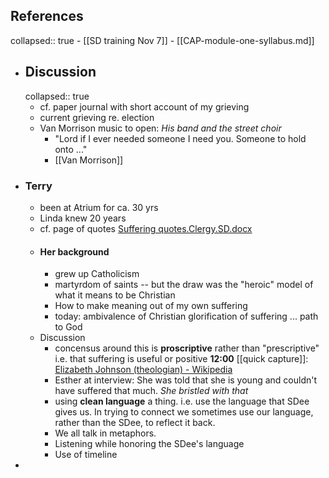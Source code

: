 ## References
collapsed:: true
	- [[SD training Nov 7]]
	- [[CAP-module-one-syllabus.md]]
- ## Discussion
  collapsed:: true
	- cf. paper journal with short account of my grieving
	- current grieving re. election
	- Van Morrison music to open: *His band and the street choir*
		- "Lord if I ever needed someone I need you. Someone to hold onto ..."
		- [[Van Morrison]]
- ### Terry
	- been at Atrium for ca. 30 yrs
	- Linda knew 20  years
	- cf. page of quotes [Suffering quotes.Clergy.SD.docx](../assets/Suffering_quotes.Clergy.SD_1731602931432_0.docx)
	- #### Her background
		- grew up Catholicism
		- martyrdom of saints -- but the draw was the "heroic" model of what it means to be Christian
		- How to make meaning out of my own suffering
		- today: ambivalence of Christian glorification of suffering ... path to God
	- Discussion
		- concensus around this is **proscriptive** rather than "prescriptive" i.e. that suffering is useful or positive
		  **12:00** [[quick capture]]:  [Elizabeth Johnson (theologian) - Wikipedia](https://en.wikipedia.org/wiki/Elizabeth_Johnson_(theologian))
		- Esther at interview: She was told that she is young and couldn't have suffered that much. *She bristled with that*
		- using **clean language** a thing. i.e. use the language that SDee gives us. In trying to connect we sometimes use our language, rather than the SDee, to reflect it back.
		- We all talk in metaphors.
		- Listening while honoring the SDee's language
		- Use of timeline
-